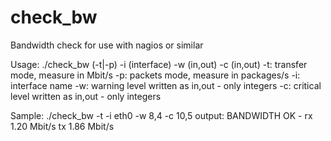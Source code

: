 check_bw
========

Bandwidth check for use with nagios or similar


Usage:
./check_bw (-t|-p) -i (interface) -w (in,out) -c (in,out)
 -t: transfer mode, measure in Mbit/s
 -p: packets mode, measure in packages/s
 -i: interface name
 -w: warning level written as in,out - only integers
 -c: critical level written as in,out - only integers

Sample:
./check_bw -t -i eth0 -w 8,4 -c 10,5
 output: BANDWIDTH OK - rx 1.20 Mbit/s tx 1.86 Mbit/s
